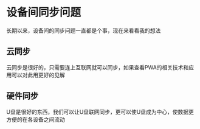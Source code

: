 # 设备间同步问题

长期以来，设备间的同步问题一直都是个事，现在来看看我的想法

## 云同步

云同步是很好的，只需要连上互联网就可以同步，如果查看PWA的相关技术和应用可以对此用更好的见解

## 硬件同步

U盘是很好的东西，我们可以让U盘联网同步，更可以使U盘成为中心，使数据更方便的在各设备之间流动